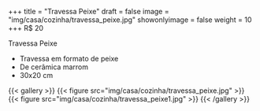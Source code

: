 +++
title = "Travessa Peixe"
draft = false
image = "img/casa/cozinha/travessa_peixe.jpg"
showonlyimage = false
weight = 10
+++
<span class="price">R$ 20</span>

<!--more-->

Travessa Peixe	

- Travessa em formato de peixe
- De cerâmica marrom
- 30x20 cm


{{< gallery >}}
{{< figure src="img/casa/cozinha/travessa_peixe.jpg" >}}
{{< figure src="img/casa/cozinha/travessa_peixe1.jpg" >}}
{{< /gallery >}}

